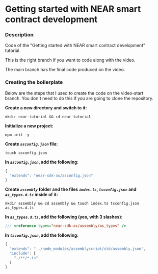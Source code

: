 Getting started with NEAR smart contract development
====================================================

### Description
Code of the "Getting started with NEAR smart contract development" tutorial.

This is the right branch if you want to code along with the video.

The main branch has the final code produced on the video.

### Creating the boilerplate
Below are the steps that I used to create the code on the video-start branch. You don't need to do this if you are going to clone the repository.

**Create a new directory and switch to it:**
```
mkdir near-tutorial && cd near-tutorial
```

**Initialize a new project:**
```
npm init -y
```

**Create *`asconfig.json`* file:**
```
touch asconfig.json
```

**In *`asconfig.json`*, add the following:**
```javascript
{
  "extends": "near-sdk-as/asconfig.json"
}
```

**Create *`assembly`* folder and the files *`index.ts`*, *`tsconfig.json`* and *`as_types.d.ts`* inside of it:**
```
mkdir assembly && cd assembly && touch index.ts tsconfig.json as_types.d.ts
```

**In *`as_types.d.ts`*, add the following (yes, with 3 slashes):**
```javascript
/// <reference types="near-sdk-as/assembly/as_types" />
```

**In *`tsconfig.json`*, add the following:**
```javascript
{
  "extends": "../node_modules/assemblyscript/std/assembly.json",
  "include": [
    "./**/*.ts"
  ]
}
```
